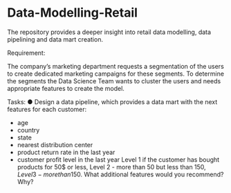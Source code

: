 # Data-Modelling-Retail
The repository provides a deeper insight into retail data modelling, data pipelining and data mart creation.

Requirement:

The company’s marketing department requests a segmentation of the users to create
dedicated marketing campaigns for these segments. To determine the segments the
Data Science Team wants to cluster the users and needs appropriate features to create
the model.

Tasks:
● Design a data pipeline, which provides a data mart with the next features for
each customer:
- age
- country
- state
- nearest distribution center
- product return rate in the last year
- customer profit level in the last year
Level 1 if the customer has bought products for 50$ or less,
Level 2 - more than 50 but less than 150$,
Level 3 - more than 150$.
What additional features would you recommend? Why?
